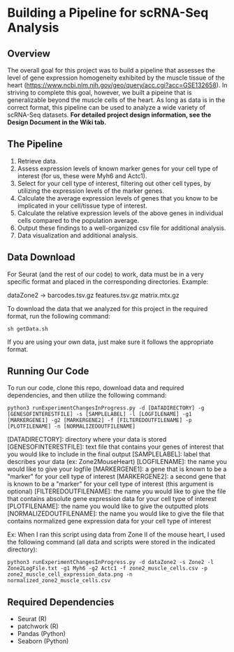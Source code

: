 # Building a Pipeline for scRNA-Seq Analysis

## Overview
The overall goal for this project was to build a pipeline that assesses the level of gene expression homogeneity exhibited by the muscle tissue of the heart (https://www.ncbi.nlm.nih.gov/geo/query/acc.cgi?acc=GSE132658). In striving to complete this goal, however, we built a pipeine that is generalizable beyond the muscle cells of the heart. As long as data is in the correct format, this pipeline can be used to analyze a wide variety of scRNA-Seq datasets. 
**For detailed project design information, see the Design Document in the Wiki tab.**

## The Pipeline
1. Retrieve data.
2. Assess expression levels of known marker genes for your cell type of interest (for us, these were Myh6 and Actc1).
3. Select for your cell type of interest, filtering out other cell types, by utilizing the expression levels of the marker genes.
4. Calculate the average expression levels of genes that you know to be implicated in your cell/tissue type of interest.
5. Calculate the relative expression levels of the above genes in individual cells compared to the population average.
6. Output these findings to a well-organized csv file for additional analysis.
7. Data visualization and additional analysis.

## Data Download
For Seurat (and the rest of our code) to work, data must be in a very specific format and placed in the corresponding directories. Example:

dataZone2 -> barcodes.tsv.gz features.tsv.gz matrix.mtx.gz

To download the data that we analyzed for this project in the required format, run the following command:
```
sh getData.sh
```
If you are using your own data, just make sure it follows the appropriate format.

## Running Our Code
To run our code, clone this repo, download data and required dependencies, and then utilize the following command:
```
python3 runExperimentChangesInProgress.py -d [DATADIRECTORY] -g [GENESOFINTERESTFILE] -s [SAMPLELABEL] -l [LOGFILENAME] -g1 [MARKERGENE1] -g2 [MARKERGENE2] -f [FILTEREDOUTFILENAME] -p [PLOTFILENAME] -n [NORMALIZEDOUTFILENAME]
```
[DATADIRECTORY]: directory where your data is stored
[GENESOFINTERESTFILE]: text file that contains your genes of interest that you would like to include in the final output
[SAMPLELABEL]: label that describes your data (ex: Zone2MouseHeart)
[LOGFILENAME]: the name you would like to give your logfile
[MARKERGENE1]: a gene that is known to be a "marker" for your cell type of interest
[MARKERGENE2]: a second gene that is known to be a "marker" for your cell type of interest (this argument is optional)
[FILTEREDOUTFILENAME]: the name you would like to give the file that contains absolute gene expression data for your cell type of interest
[PLOTFILENAME]: the name you would like to give the outputted plots
[NORMALIZEDOUTFILENAME]: the name you would like to give the file that contains normalized gene expression data for your cell type of interest

Ex: When I ran this script using data from Zone II of the mouse heart, I used the following command (all data and scripts were stored in the indicated directory):
```
python3 runExperimentChangesInProgress.py -d dataZone2 -s Zone2 -l Zone2LogFile.txt -g1 Myh6 -g2 Actc1 -f zone2_muscle_cells.csv -p zone2_muscle_cell_expression_data.png -n normalized_zone2_muscle_cells.csv
```

## Required Dependencies
- Seurat (R)
- patchwork (R)
- Pandas (Python)
- Seaborn (Python)
